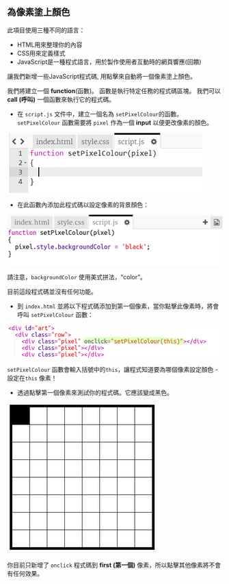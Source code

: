 ## 為像素塗上顏色

此項目使用三種不同的語言：

+ HTML用來整理你的內容
+ CSS用來定義樣式
+ JavaScript是一種程式語言，用於製作使用者互動時的網頁響應(回饋)

讓我們新增一些JavaScript程式碼, 用點擊來自動將一個像素塗上顏色。

我們將建立一個 **function**(函數)。 函數是執行特定任務的程式碼區塊。 我們可以 **call (呼叫)** 一個函數來執行它的程式碼。

+ 在 `script.js` 文件中，建立一個名為 `setPixelColour`的函數。 `setPixelColour` 函數需要將 `pixel` 作為一個 **input** 以便更改像素的顏色。

![新增函數](images/create-function.png)

+ 在此函數內添加此程式碼以設定像素的背景顏色：

![螢幕截圖](images/pixel-art-set-pixel-colour.png)

請注意，`backgroundColor` 使用美式拼法，“color”。

目前這段程式碼並沒有任何功能。

+ 到 `index.html` 並將以下程式碼添加到第一個像素，當你點擊此像素時，將會呼叫 `setPixelColour` 函數：

![螢幕截圖](images/pixel-art-onclick.png)

`setPixelColour` 函數會輸入括號中的`this`，讓程式知道要為哪個像素設定顏色 - 設定在`this` 像素！

+ 透過點擊第一個像素來測試你的程式碼。它應該變成黑色。

![螢幕截圖](images/pixel-art-black.png)

你目前只新增了 `onclick` 程式碼到 **first (第一個)** 像素，所以點擊其他像素將不會有任何效果。